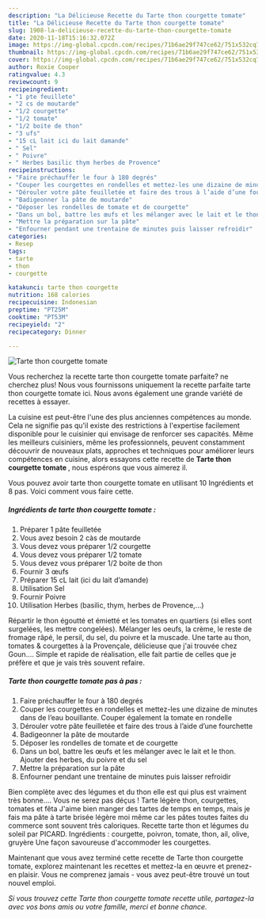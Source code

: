```yaml
---
description: "La Délicieuse Recette du Tarte thon courgette tomate"
title: "La Délicieuse Recette du Tarte thon courgette tomate"
slug: 1908-la-delicieuse-recette-du-tarte-thon-courgette-tomate
date: 2020-11-18T15:16:32.072Z
image: https://img-global.cpcdn.com/recipes/71b6ae29f747ce62/751x532cq70/tarte-thon-courgette-tomate-photo-principale-de-la-recette.jpg
thumbnail: https://img-global.cpcdn.com/recipes/71b6ae29f747ce62/751x532cq70/tarte-thon-courgette-tomate-photo-principale-de-la-recette.jpg
cover: https://img-global.cpcdn.com/recipes/71b6ae29f747ce62/751x532cq70/tarte-thon-courgette-tomate-photo-principale-de-la-recette.jpg
author: Roxie Cooper
ratingvalue: 4.3
reviewcount: 9
recipeingredient:
- "1 pte feuillete"
- "2 cs de moutarde"
- "1/2 courgette"
- "1/2 tomate"
- "1/2 boite de thon"
- "3 ufs"
- "15 cL lait ici du lait damande"
- " Sel"
- " Poivre"
- " Herbes basilic thym herbes de Provence"
recipeinstructions:
- "Faire préchauffer le four à 180 degrés"
- "Couper les courgettes en rondelles et mettez-les une dizaine de minutes dans de l’eau bouillante. Couper également la tomate en rondelle"
- "Dérouler votre pâte feuilletée et faire des trous à l’aide d’une fourchette"
- "Badigeonner la pâte de moutarde"
- "Déposer les rondelles de tomate et de courgette"
- "Dans un bol, battre les œufs et les mélanger avec le lait et le thon. Ajouter des herbes, du poivre et du sel"
- "Mettre la préparation sur la pâte"
- "Enfourner pendant une trentaine de minutes puis laisser refroidir"
categories:
- Resep
tags:
- tarte
- thon
- courgette

katakunci: tarte thon courgette 
nutrition: 168 calories
recipecuisine: Indonesian
preptime: "PT25M"
cooktime: "PT53M"
recipeyield: "2"
recipecategory: Dinner

---
```



![Tarte thon courgette tomate](https://img-global.cpcdn.com/recipes/71b6ae29f747ce62/751x532cq70/tarte-thon-courgette-tomate-photo-principale-de-la-recette.jpg)

Vous recherchez la recette tarte thon courgette tomate parfaite? ne cherchez plus! Nous vous fournissons uniquement la recette parfaite tarte thon courgette tomate ici. Nous avons également une grande variété de recettes à essayer.

La cuisine est peut-être l'une des plus anciennes compétences au monde. Cela ne signifie pas qu'il existe des restrictions à l'expertise facilement disponible pour le cuisinier qui envisage de renforcer ses capacités. Même les meilleurs cuisiniers, même les professionnels, peuvent constamment découvrir de nouveaux plats, approches et techniques pour améliorer leurs compétences en cuisine, alors essayons cette recette de <strong> Tarte thon courgette tomate </strong>, nous espérons que vous aimerez il.

<!--inarticleads1-->

Vous pouvez avoir tarte thon courgette tomate en utilisant 10 Ingrédients et 8 pas. Voici comment vous faire cette.

##### Ingrédients de tarte thon courgette tomate :

1. Préparer 1 pâte feuilletée
1. Vous avez besoin 2 càs de moutarde
1. Vous devez vous préparer 1/2 courgette
1. Vous devez vous préparer 1/2 tomate
1. Vous devez vous préparer 1/2 boite de thon
1. Fournir 3 œufs
1. Préparer 15 cL lait (ici du lait d’amande)
1. Utilisation  Sel
1. Fournir  Poivre
1. Utilisation  Herbes (basilic, thym, herbes de Provence,...)


Répartir le thon égoutté et émietté et les tomates en quartiers (si elles sont surgelées, les mettre congelées). Mélanger les oeufs, la crème, le reste de fromage râpé, le persil, du sel, du poivre et la muscade. Une tarte au thon, tomates &amp; courgettes à la Provençale, délicieuse que j&#39;ai trouvée chez Goun…. Simple et rapide de réalisation, elle fait partie de celles que je préfère et que je vais très souvent refaire. 

<!--inarticleads2-->

##### Tarte thon courgette tomate pas à pas :

1. Faire préchauffer le four à 180 degrés
1. Couper les courgettes en rondelles et mettez-les une dizaine de minutes dans de l’eau bouillante. Couper également la tomate en rondelle
1. Dérouler votre pâte feuilletée et faire des trous à l’aide d’une fourchette
1. Badigeonner la pâte de moutarde
1. Déposer les rondelles de tomate et de courgette
1. Dans un bol, battre les œufs et les mélanger avec le lait et le thon. Ajouter des herbes, du poivre et du sel
1. Mettre la préparation sur la pâte
1. Enfourner pendant une trentaine de minutes puis laisser refroidir


Bien complète avec des légumes et du thon elle est qui plus est vraiment très bonne…. Vous ne serez pas déçus ! Tarte légère thon, courgettes, tomates et fêta J&#39;aime bien manger des tartes de temps en temps, mais je fais ma pâte à tarte brisée légère moi même car les pâtes toutes faites du commerce sont souvent très caloriques. Recette tarte thon et légumes du soleil par PICARD. Ingrédients : courgette, poivron, tomate, thon, ail, olive, gruyère Une façon savoureuse d&#39;accommoder les courgettes. 

<!--inarticleads1-->

<p>
Maintenant que vous avez terminé cette recette de Tarte thon courgette tomate, explorez maintenant les recettes et mettez-la en œuvre et prenez-en plaisir. Vous ne comprenez jamais - vous avez peut-être trouvé un tout nouvel emploi.
</p>

<p>
<i>Si vous trouvez cette Tarte thon courgette tomate recette utile, partagez-la avec vos bons amis ou votre famille, merci et bonne chance.</i>
</p>
